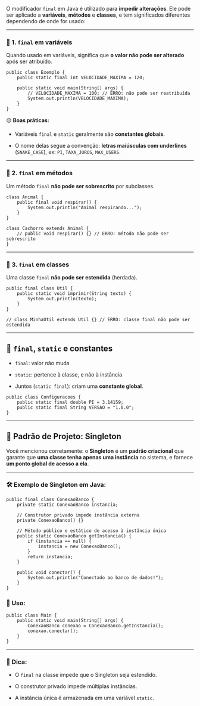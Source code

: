 
O modificador `final` em Java é utilizado para **impedir alterações**. Ele pode ser aplicado a **variáveis**, **métodos** e **classes**, e tem significados diferentes dependendo de onde for usado:

---

### 📌 1. `final` em variáveis

Quando usado em variáveis, significa que **o valor não pode ser alterado** após ser atribuído.

```
public class Exemplo {
    public static final int VELOCIDADE_MAXIMA = 120;

    public static void main(String[] args) {
        // VELOCIDADE_MAXIMA = 100; // ERRO: não pode ser reatribuída
        System.out.println(VELOCIDADE_MAXIMA);
    }
}

```

🟡 **Boas práticas:**

- Variáveis `final` e `static` geralmente são **constantes globais**.
    
- O nome delas segue a convenção: **letras maiúsculas com underlines** (`SNAKE_CASE`), ex: `PI`, `TAXA_JUROS`, `MAX_USERS`.
    

---

### 📌 2. `final` em métodos

Um método `final` **não pode ser sobrescrito** por subclasses.

```
class Animal {
    public final void respirar() {
        System.out.println("Animal respirando...");
    }
}

class Cachorro extends Animal {
    // public void respirar() {} // ERRO: método não pode ser sobrescrito
}

```
---

### 📌 3. `final` em classes

Uma classe `final` **não pode ser estendida** (herdada).
```
public final class Util {
    public static void imprimir(String texto) {
        System.out.println(texto);
    }
}

// class MinhaUtil extends Util {} // ERRO: classe final não pode ser estendida
```


---

## 🧩 `final`, `static` e constantes

- `final`: valor não muda
    
- `static`: pertence à classe, e não à instância
    
- Juntos (`static final`): criam uma **constante global**.

```
public class Configuracoes {
    public static final double PI = 3.14159;
    public static final String VERSAO = "1.0.0";
}

```


---

## 👑 Padrão de Projeto: **Singleton**

Você mencionou corretamente: o **Singleton** é um **padrão criacional** que garante que **uma classe tenha apenas uma instância** no sistema, e fornece **um ponto global de acesso a ela**.

---

### 🛠️ Exemplo de Singleton em Java:

```
public final class ConexaoBanco {
    private static ConexaoBanco instancia;

    // Construtor privado impede instância externa
    private ConexaoBanco() {}

    // Método público e estático de acesso à instância única
    public static ConexaoBanco getInstancia() {
        if (instancia == null) {
            instancia = new ConexaoBanco();
        }
        return instancia;
    }

    public void conectar() {
        System.out.println("Conectado ao banco de dados!");
    }
}

```


### 🧪 Uso:

```
public class Main {
    public static void main(String[] args) {
        ConexaoBanco conexao = ConexaoBanco.getInstancia();
        conexao.conectar();
    }
}

```


---

### 🧠 Dica:

- O `final` na classe impede que o Singleton seja estendido.
    
- O construtor privado impede múltiplas instâncias.
    
- A instância única é armazenada em uma variável `static`.